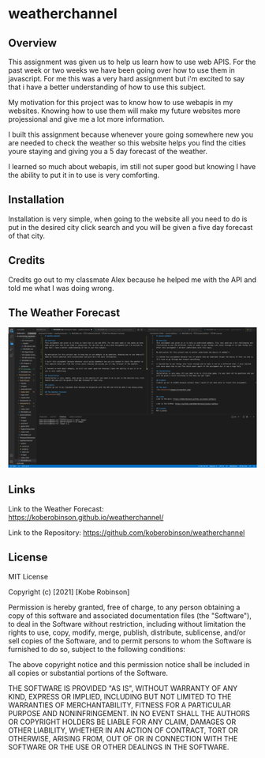# weatherchannel

## Overview
This assignment was given us to help us learn how to use web APIS. For the past week or two weeks we have been going over how to use them in javascript. For me this was a very hard assignment but i'm excited to say that i have a better understanding of how to use this subject.


My motivation for this project was to know how to use webapis in my websites. Knowing how to use them will make my future websites more projessional and give me a lot more information.

I built this assignment because whenever youre going somewhere new you are needed to check the weather so this website helps you find the cities youre staying and giving you a 5 day forecast of the weather.

I learned so much about webapis, im still not super good but knowing I have the ability to put it in to use is very comforting.

## Installation
Installation is very simple, when going to the website all you need to do is put in the desired city click search and you will be given a five day forecast of that city.

## Credits
Credits go out to my classmate Alex because he helped me with the API and told me what I was doing wrong.

## The Weather Forecast
![Screenshot1](images/Screenshot.png)

## Links
Link to the Weather Forecast: https://koberobinson.github.io/weatherchannel/

Link to the Repository: https://github.com/koberobinson/weatherchannel

## License
MIT License

Copyright (c) [2021] [Kobe Robinson]

Permission is hereby granted, free of charge, to any person obtaining a copy
of this software and associated documentation files (the "Software"), to deal
in the Software without restriction, including without limitation the rights
to use, copy, modify, merge, publish, distribute, sublicense, and/or sell
copies of the Software, and to permit persons to whom the Software is
furnished to do so, subject to the following conditions:

The above copyright notice and this permission notice shall be included in all
copies or substantial portions of the Software.

THE SOFTWARE IS PROVIDED "AS IS", WITHOUT WARRANTY OF ANY KIND, EXPRESS OR
IMPLIED, INCLUDING BUT NOT LIMITED TO THE WARRANTIES OF MERCHANTABILITY,
FITNESS FOR A PARTICULAR PURPOSE AND NONINFRINGEMENT. IN NO EVENT SHALL THE
AUTHORS OR COPYRIGHT HOLDERS BE LIABLE FOR ANY CLAIM, DAMAGES OR OTHER
LIABILITY, WHETHER IN AN ACTION OF CONTRACT, TORT OR OTHERWISE, ARISING FROM,
OUT OF OR IN CONNECTION WITH THE SOFTWARE OR THE USE OR OTHER DEALINGS IN THE
SOFTWARE.